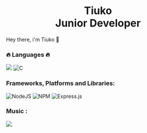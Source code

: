 <h1 align="center">
  <span>Tiuko</span><br>
  <span>Junior Developer</span>
</h1>

Hey there, i'm Tiuko 👋

### 🔥 Languages 🔥

[<img src="https://img.shields.io/badge/javascript-%23F7DF1E.svg?style=for-the-badge&logo=javascript&logoColor=black"/>](https://developer.mozilla.org/en-US/docs/Web/JavaScript)
![C](https://img.shields.io/badge/c-%2300599C.svg?style=for-the-badge&logo=c&logoColor=white)

### Frameworks, Platforms and Libraries:

![NodeJS](https://img.shields.io/badge/node.js-3ECF8E?style=for-the-badge&logo=node.js&logoColor=black)
![NPM](https://img.shields.io/badge/NPM-%23000000.svg?style=for-the-badge&logo=npm&logoColor=white)
![Express.js](https://img.shields.io/badge/express.js-%23404d59.svg?style=for-the-badge&logo=express&logoColor=%2361DAFB)

### Music :

[<img src="https://img.shields.io/badge/AppleMusic-%23D00000.svg?style=for-the-badge&logo=AppleMusic&logoColor=white"/>](https://music.apple.com/profile/Tiuko)

<!--![Tiuko GitHub stats](https://github-readme-stats.vercel.app/api?username=Tiuko&show_icons=true&theme=tokyonight)-->

<!--
**Tiuko/Tiuko** is a ✨ _special_ ✨ repository because its `README.md` (this file) appears on your GitHub profile.

Here are some ideas to get you started:

- 🔭 I’m currently working on ...
- 🌱 I’m currently learning ...
- 👯 I’m looking to collaborate on ...
- 🤔 I’m looking for help with ...
- 💬 Ask me about ...
- 📫 How to reach me: ...
- 😄 Pronouns: ...
- ⚡ Fun fact: ...
-->
